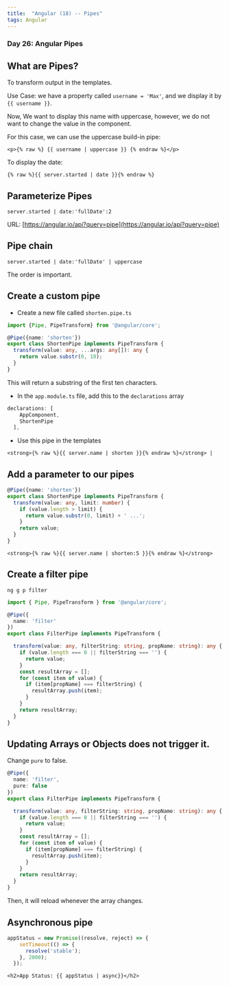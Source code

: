 ```yaml
---
title:  "Angular (18) -- Pipes"
tags: Angular
---
```


### Day 26: Angular Pipes

## What are Pipes?

To transform output in the templates.

Use Case: we have a property called `username = 'Max'`, and we display it by `{{ username }}`.

Now, We want to display this name with uppercase, however, we do not want to change the value in the component.

For this case, we can use the uppercase build-in pipe:

```angular2html
<p>{% raw %} {{ username | uppercase }} {% endraw %}</p>
```

To display the date:

```angular2html
{% raw %}{{ server.started | date }}{% endraw %}
```

## Parameterize Pipes

```angular2html
server.started | date:'fullDate':2
```

URL: [https://angular.io/api?query=pipe](https://angular.io/api?query=pipe)

## Pipe chain

```angular2html
server.started | date:'fullDate' | uppercase
```

The order is important.

## Create a custom pipe

* Create a new file called `shorten.pipe.ts`

```typescript
import {Pipe, PipeTransform} from '@angular/core';

@Pipe({name: 'shorten'})
export class ShortenPipe implements PipeTransform {
  transform(value: any, ...args: any[]): any {
    return value.substr(0, 10);
  }
}
```

This will return a substring of the first ten characters.

* In the `app.module.ts` file, add this to the `declarations` array

```typescript
declarations: [
    AppComponent,
    ShortenPipe
  ],
```

* Use this pipe in the templates

```angular2html
<strong>{% raw %}{{ server.name | shorten }}{% endraw %}</strong> |
```

## Add a parameter to our pipes

```typescript
@Pipe({name: 'shorten'})
export class ShortenPipe implements PipeTransform {
  transform(value: any, limit: number) {
    if (value.length > limit) {
      return value.substr(0, limit) + ' ...';
    }
    return value;
  }
}
```

```angular2html
<strong>{% raw %}{{ server.name | shorten:5 }}{% endraw %}</strong>
```

## Create a filter pipe

```
ng g p filter
```

```typescript
import { Pipe, PipeTransform } from '@angular/core';

@Pipe({
  name: 'filter'
})
export class FilterPipe implements PipeTransform {

  transform(value: any, filterString: string, propName: string): any {
    if (value.length === 0 || filterString === '') {
      return value;
    }
    const resultArray = [];
    for (const item of value) {
      if (item[propName] === filterString) {
        resultArray.push(item);
      }
    }
    return resultArray;
  }
}
```

## Updating Arrays or Objects does not trigger it.

Change `pure` to false.

```typescript
@Pipe({
  name: 'filter',
  pure: false
})
export class FilterPipe implements PipeTransform {

  transform(value: any, filterString: string, propName: string): any {
    if (value.length === 0 || filterString === '') {
      return value;
    }
    const resultArray = [];
    for (const item of value) {
      if (item[propName] === filterString) {
        resultArray.push(item);
      }
    }
    return resultArray;
  }
}
```

Then, it will reload whenever the array changes.

## Asynchronous pipe

```typescript
appStatus = new Promise((resolve, reject) => {
    setTimeout(() => {
      resolve('stable');
    }, 2000);
  });
```

```angular2html
<h2>App Status: {{ appStatus | async}}</h2>
```